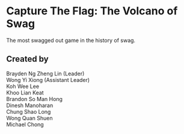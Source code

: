 <b>Capture The Flag: The Volcano of Swag </b>
===========================

The most swagged out game in the history of swag.

Created by
----------

Brayden Ng Zheng Lin (Leader)<br>
Wong Yi Xiong (Assistant Leader)<br>
Koh Wee Lee<br>
Khoo Lian Keat<br>
Brandon So Man Hong<br>
Dinesh Manoharan<br>
Chung Shao Long<br>
Wong Quan Shuen<br>
Michael Chong<br>